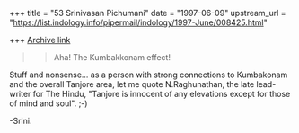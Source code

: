 +++
title = "53 Srinivasan Pichumani"
date = "1997-06-09"
upstream_url = "https://list.indology.info/pipermail/indology/1997-June/008425.html"

+++
[Archive link](https://list.indology.info/pipermail/indology/1997-June/008425.html)

>> Aha! The Kumbakkonam effect!

Stuff and nonsense... as a person with strong connections
to Kumbakonam and the overall Tanjore area, let me quote 
N.Raghunathan, the late lead-writer for The Hindu, "Tanjore 
is innocent of any elevations except for those of mind and 
soul". 	;-)

-Srini.




